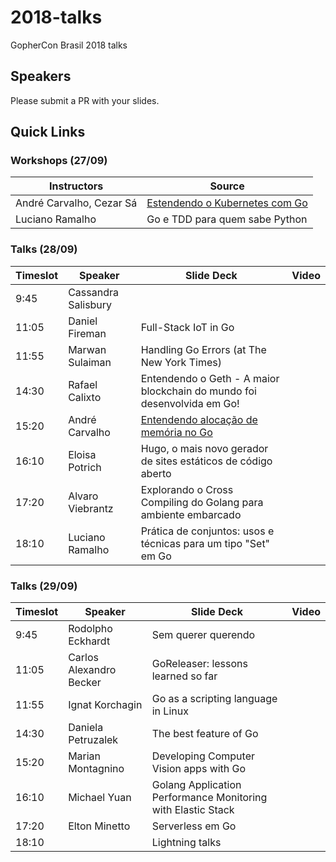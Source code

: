 # 2018-talks
GopherCon Brasil 2018 talks

## Speakers
Please submit a PR with your slides.

## Quick Links

### Workshops (27/09)

| Instructors | Source |
| ----------- | -------|
| André Carvalho, Cezar Sá | [Estendendo o Kubernetes com Go](https://github.com/andrestc/go-kubernetes-workshop) |
| Luciano Ramalho | Go e TDD para quem sabe Python |

### Talks (28/09)

| Timeslot    | Speaker     | Slide Deck | Video | 
| ----------- | ----------- | ---------- | ----- | 
| 9:45 | Cassandra Salisbury | | |
| 11:05 | Daniel Fireman | Full-Stack IoT in Go | |
| 11:55 | Marwan Sulaiman | Handling Go Errors (at The New York Times) | |
| 14:30 | Rafael Calixto | Entendendo o Geth - A maior blockchain do mundo foi desenvolvida em Go! | |
| 15:20 | André Carvalho | [Entendendo alocação de memória no Go](https://speakerdeck.com/andrestc/entendendo-alocacao-de-memoria-no-go) | |
| 16:10 | Eloisa Potrich | Hugo, o mais novo gerador de sites estáticos de código aberto | |
| 17:20 | Alvaro Viebrantz | Explorando o Cross Compiling do Golang para ambiente embarcado | |
| 18:10 | Luciano Ramalho | Prática de conjuntos: usos e técnicas para um tipo "Set" em Go | |

### Talks (29/09)

| Timeslot    | Speaker     | Slide Deck | Video |
| ----------- | ----------- | ---------- | ----- |
| 9:45 | Rodolpho Eckhardt | Sem querer querendo | |
| 11:05 | Carlos Alexandro Becker | GoReleaser: lessons learned so far | |
| 11:55 | Ignat Korchagin | Go as a scripting language in Linux | |
| 14:30 | Daniela Petruzalek | The best feature of Go | |
| 15:20 | Marian Montagnino | Developing Computer Vision apps with Go | |
| 16:10 | Michael Yuan | Golang Application Performance Monitoring with Elastic Stack | |
| 17:20 | Elton Minetto | Serverless em Go | |
| 18:10 | | Lightning talks | |








